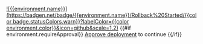 [![{{environment.name}}](https://badgen.net/badge/{{environment.name}}/Rollback%20Started/{{color badge.statusColors.warn}}?labelColor={{color environment.color}}&icon=github&scale=1.2)](https://github.com/{{owner}}/{{repo}}/actions/runs/{{run.id}}/attempts/{{run.run_attempt}} 'Open the deploy')
{{#if environment.requireApproval}}
[Approve deployment](https://github.com/{{owner}}/{{repo}}/actions/runs/{{run.id}}/attempts/{{run.run_attempt}}) to continue
{{/if}}
